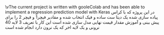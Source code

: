 \vThe current project is written with gooleColab and has been able to implement a regression prediction model with Keras
در این پروژه که با کراس  پیاده سازی شده یک دیتا ست ساده  و فیک انتخاب شده و مقادیر فیچر1 و فیچر 2 را برای پیش بینی و آموزش مقدار قیمت نهایی  مدل سازی  شده است
این کار با تعریف 3 لایه 40 نرونی و یک لایه اخر که یک نرون دارد انجام شده است
